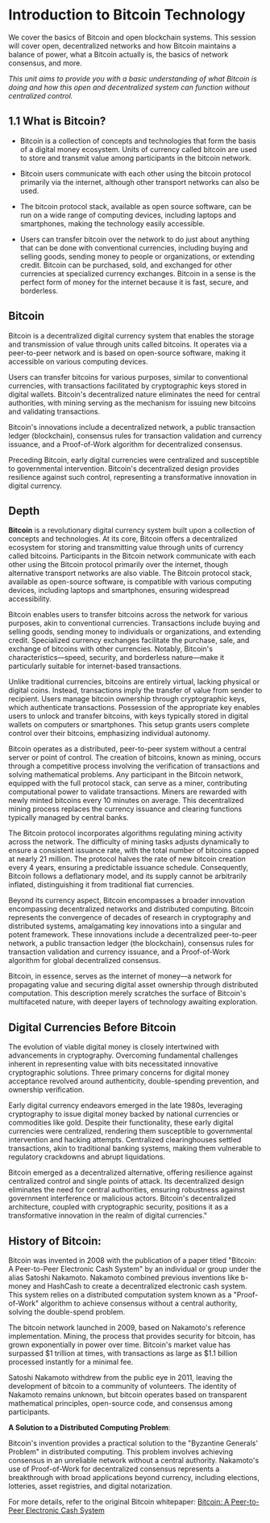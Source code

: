 # Introduction to Bitcoin Technology

We cover the basics of Bitcoin and open blockchain systems. This session will cover open, decentralized networks and how Bitcoin maintains a balance of power, what a Bitcoin actually is, the basics of network consensus, and more.

*This unit aims to provide you with a basic understanding of what Bitcoin is doing and how this open and decentralized system can function without centralized control.*

## 1.1 What is Bitcoin?

- Bitcoin is a collection of concepts and technologies that form the basis of a digital money ecosystem. Units of currency called bitcoin are used to store and transmit value among participants in the bitcoin network. 

- Bitcoin users communicate with each other using the bitcoin protocol primarily via the internet, although other transport networks can also be used. 

- The bitcoin protocol stack, available as open source software, can be run on a wide range of computing devices, including laptops and smartphones, making the technology easily accessible.

- Users can transfer bitcoin over the network to do just about anything that can be done with conventional currencies, including buying and selling goods, sending money to people or organizations, or extending credit. Bitcoin can be purchased, sold, and exchanged for other currencies at specialized currency exchanges. Bitcoin in a sense is the perfect form of money for the internet because it is fast, secure, and borderless.

## **Bitcoin**

Bitcoin is a decentralized digital currency system that enables the storage and transmission of value through units called bitcoins. It operates via a peer-to-peer network and is based on open-source software, making it accessible on various computing devices.

Users can transfer bitcoins for various purposes, similar to conventional currencies, with transactions facilitated by cryptographic keys stored in digital wallets. Bitcoin's decentralized nature eliminates the need for central authorities, with mining serving as the mechanism for issuing new bitcoins and validating transactions.

Bitcoin's innovations include a decentralized network, a public transaction ledger (blockchain), consensus rules for transaction validation and currency issuance, and a Proof-of-Work algorithm for decentralized consensus.

Preceding Bitcoin, early digital currencies were centralized and susceptible to governmental intervention. Bitcoin's decentralized design provides resilience against such control, representing a transformative innovation in digital currency.



## Depth

**Bitcoin** is a revolutionary digital currency system built upon a collection of concepts and technologies. At its core, Bitcoin offers a decentralized ecosystem for storing and transmitting value through units of currency called bitcoins. Participants in the Bitcoin network communicate with each other using the Bitcoin protocol primarily over the internet, though alternative transport networks are also viable. The Bitcoin protocol stack, available as open-source software, is compatible with various computing devices, including laptops and smartphones, ensuring widespread accessibility.

Bitcoin enables users to transfer bitcoins across the network for various purposes, akin to conventional currencies. Transactions include buying and selling goods, sending money to individuals or organizations, and extending credit. Specialized currency exchanges facilitate the purchase, sale, and exchange of bitcoins with other currencies. Notably, Bitcoin's characteristics—speed, security, and borderless nature—make it particularly suitable for internet-based transactions.

Unlike traditional currencies, bitcoins are entirely virtual, lacking physical or digital coins. Instead, transactions imply the transfer of value from sender to recipient. Users manage bitcoin ownership through cryptographic keys, which authenticate transactions. Possession of the appropriate key enables users to unlock and transfer bitcoins, with keys typically stored in digital wallets on computers or smartphones. This setup grants users complete control over their bitcoins, emphasizing individual autonomy.

Bitcoin operates as a distributed, peer-to-peer system without a central server or point of control. The creation of bitcoins, known as mining, occurs through a competitive process involving the verification of transactions and solving mathematical problems. Any participant in the Bitcoin network, equipped with the full protocol stack, can serve as a miner, contributing computational power to validate transactions. Miners are rewarded with newly minted bitcoins every 10 minutes on average. This decentralized mining process replaces the currency issuance and clearing functions typically managed by central banks.

The Bitcoin protocol incorporates algorithms regulating mining activity across the network. The difficulty of mining tasks adjusts dynamically to ensure a consistent issuance rate, with the total number of bitcoins capped at nearly 21 million. The protocol halves the rate of new bitcoin creation every 4 years, ensuring a predictable issuance schedule. Consequently, Bitcoin follows a deflationary model, and its supply cannot be arbitrarily inflated, distinguishing it from traditional fiat currencies.

Beyond its currency aspect, Bitcoin encompasses a broader innovation encompassing decentralized networks and distributed computing. Bitcoin represents the convergence of decades of research in cryptography and distributed systems, amalgamating key innovations into a singular and potent framework. These innovations include a decentralized peer-to-peer network, a public transaction ledger (the blockchain), consensus rules for transaction validation and currency issuance, and a Proof-of-Work algorithm for global decentralized consensus.

Bitcoin, in essence, serves as the internet of money—a network for propagating value and securing digital asset ownership through distributed computation. This description merely scratches the surface of Bitcoin's multifaceted nature, with deeper layers of technology awaiting exploration.

## Digital Currencies Before Bitcoin
The evolution of viable digital money is closely intertwined with advancements in cryptography. Overcoming fundamental challenges inherent in representing value with bits necessitated innovative cryptographic solutions. Three primary concerns for digital money acceptance revolved around authenticity, double-spending prevention, and ownership verification.

Early digital currency endeavors emerged in the late 1980s, leveraging cryptography to issue digital money backed by national currencies or commodities like gold. Despite their functionality, these early digital currencies were centralized, rendering them susceptible to governmental intervention and hacking attempts. Centralized clearinghouses settled transactions, akin to traditional banking systems, making them vulnerable to regulatory crackdowns and abrupt liquidations.

Bitcoin emerged as a decentralized alternative, offering resilience against centralized control and single points of attack. Its decentralized design eliminates the need for central authorities, ensuring robustness against government interference or malicious actors. Bitcoin's decentralized architecture, coupled with cryptographic security, positions it as a transformative innovation in the realm of digital currencies."


## **History of Bitcoin**:

Bitcoin was invented in 2008 with the publication of a paper titled "Bitcoin: A Peer-to-Peer Electronic Cash System" by an individual or group under the alias Satoshi Nakamoto. Nakamoto combined previous inventions like b-money and HashCash to create a decentralized electronic cash system. This system relies on a distributed computation system known as a "Proof-of-Work" algorithm to achieve consensus without a central authority, solving the double-spend problem.

The bitcoin network launched in 2009, based on Nakamoto's reference implementation. Mining, the process that provides security for bitcoin, has grown exponentially in power over time. Bitcoin's market value has surpassed $1 trillion at times, with transactions as large as $1.1 billion processed instantly for a minimal fee.

Satoshi Nakamoto withdrew from the public eye in 2011, leaving the development of bitcoin to a community of volunteers. The identity of Nakamoto remains unknown, but bitcoin operates based on transparent mathematical principles, open-source code, and consensus among participants.

**A Solution to a Distributed Computing Problem**:

Bitcoin's invention provides a practical solution to the "Byzantine Generals' Problem" in distributed computing. This problem involves achieving consensus in an unreliable network without a central authority. Nakamoto's use of Proof-of-Work for decentralized consensus represents a breakthrough with broad applications beyond currency, including elections, lotteries, asset registries, and digital notarization.

For more details, refer to the original Bitcoin whitepaper: [Bitcoin: A Peer-to-Peer Electronic Cash System](https://bitcoin.org/en/bitcoin-paper)